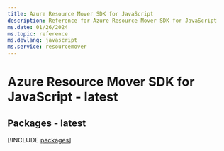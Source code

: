 ```yaml
---
title: Azure Resource Mover SDK for JavaScript
description: Reference for Azure Resource Mover SDK for JavaScript
ms.date: 01/26/2024
ms.topic: reference
ms.devlang: javascript
ms.service: resourcemover
---
```

# Azure Resource Mover SDK for JavaScript - latest
## Packages - latest
[!INCLUDE [packages](resource-mover-index.md)]